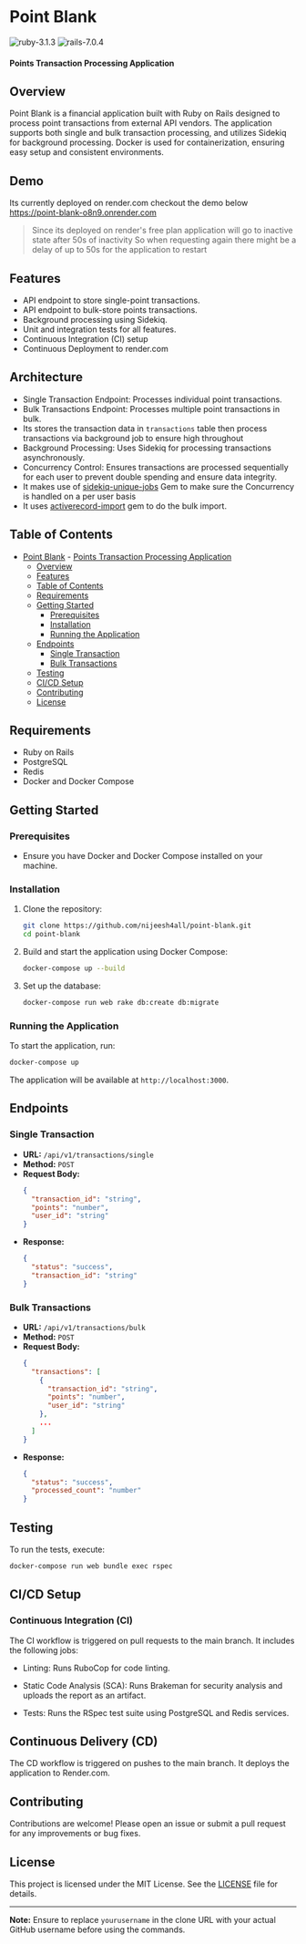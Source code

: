 # Point Blank
![ruby-3.1.3](https://img.shields.io/badge/Ruby-v3.1.3-green.svg)  ![rails-7.0.4](https://img.shields.io/badge/Rails-v7.1.3-brightgreen.svg) 

#### Points Transaction Processing Application

## Overview
Point Blank is a financial application built with Ruby on Rails designed to process point transactions from external API vendors. The application supports both single and bulk transaction processing, and utilizes Sidekiq for background processing. Docker is used for containerization, ensuring easy setup and consistent environments.

## Demo
Its currently deployed on render.com checkout the demo below
https://point-blank-o8n9.onrender.com

> Since its deployed on render's free plan application will go to inactive state after 50s of inactivity
> So when requesting again there might be a delay of up to 50s for the application to restart

## Features
- API endpoint to store single-point transactions.
- API endpoint to bulk-store points transactions.
- Background processing using Sidekiq.
- Unit and integration tests for all features.
- Continuous Integration (CI) setup
- Continuous Deployment to render.com

## Architecture
- Single Transaction Endpoint: Processes individual point transactions.
- Bulk Transactions Endpoint: Processes multiple point transactions in bulk.
- Its stores the transaction data in `transactions` table then process transactions via background job to ensure high throughout
- Background Processing: Uses Sidekiq for processing transactions asynchronously.
- Concurrency Control: Ensures transactions are processed sequentially for each user to prevent double spending and ensure data integrity. 
- It makes use of [sidekiq-unique-jobs](https://rubygems.org/gems/sidekiq-unique-jobs) Gem to make sure the Concurrency is handled on a per user basis
- It uses [activerecord-import](https://rubygems.org/gems/activerecord-import) gem to do the bulk import.

## Table of Contents
- [Point Blank](#point-blank)
      - [Points Transaction Processing Application](#points-transaction-processing-application)
  - [Overview](#overview)
  - [Features](#features)
  - [Table of Contents](#table-of-contents)
  - [Requirements](#requirements)
  - [Getting Started](#getting-started)
    - [Prerequisites](#prerequisites)
    - [Installation](#installation)
    - [Running the Application](#running-the-application)
  - [Endpoints](#endpoints)
    - [Single Transaction](#single-transaction)
    - [Bulk Transactions](#bulk-transactions)
  - [Testing](#testing)
  - [CI/CD Setup](#cicd-setup)
  - [Contributing](#contributing)
  - [License](#license)

## Requirements
- Ruby on Rails
- PostgreSQL
- Redis
- Docker and Docker Compose

## Getting Started

### Prerequisites
- Ensure you have Docker and Docker Compose installed on your machine.

### Installation
1. Clone the repository:
   ```bash
   git clone https://github.com/nijeesh4all/point-blank.git
   cd point-blank
   ```

2. Build and start the application using Docker Compose:
   ```bash
   docker-compose up --build
   ```

3. Set up the database:
   ```bash
   docker-compose run web rake db:create db:migrate
   ```

### Running the Application
To start the application, run:
```bash
docker-compose up
```
The application will be available at `http://localhost:3000`.

## Endpoints

### Single Transaction
- **URL:** `/api/v1/transactions/single`
- **Method:** `POST`
- **Request Body:**
  ```json
  {
    "transaction_id": "string",
    "points": "number",
    "user_id": "string"
  }
  ```
- **Response:**
  ```json
  {
    "status": "success",
    "transaction_id": "string"
  }
  ```

### Bulk Transactions
- **URL:** `/api/v1/transactions/bulk`
- **Method:** `POST`
- **Request Body:**
  ```json
  {
    "transactions": [
      {
        "transaction_id": "string",
        "points": "number",
        "user_id": "string"
      },
      ...
    ]
  }
  ```
- **Response:**
  ```json
  {
    "status": "success",
    "processed_count": "number"
  }
  ```

## Testing
To run the tests, execute:
```bash
docker-compose run web bundle exec rspec
```

## CI/CD Setup
### Continuous Integration (CI)

The CI workflow is triggered on pull requests to the main branch. It includes the following jobs:

- Linting: Runs RuboCop for code linting.

- Static Code Analysis (SCA): Runs Brakeman for security analysis and uploads the report as an artifact.

- Tests: Runs the RSpec test suite using PostgreSQL and Redis services.

## Continuous Delivery (CD)
The CD workflow is triggered on pushes to the main branch. It deploys the application to Render.com.

## Contributing
Contributions are welcome! Please open an issue or submit a pull request for any improvements or bug fixes.

## License
This project is licensed under the MIT License. See the [LICENSE](LICENSE) file for details.

---

**Note:** Ensure to replace `yourusername` in the clone URL with your actual GitHub username before using the commands.